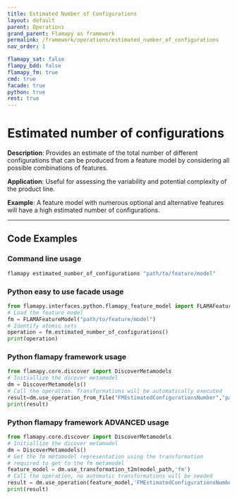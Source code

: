 ```yaml
---
title: Estimated Number of Configurations
layout: default
parent: Operations
grand_parent: Flamapy as framework
permalink: /framework/operations/estimated_number_of_configurations
nav_order: 1

flamapy_sat: false
flampy_bdd: false
flamapy_fm: true
cmd: true
facade: true
python: true
rest: true
---
```


# Estimated number of configurations
**Description**: 
Provides an estimate of the total number of different configurations that can be produced from a feature model by considering all possible combinations of features.

**Application**: 
Useful for assessing the variability and potential complexity of the product line.

**Example**: 
A feature model with numerous optional and alternative features will have a high estimated number of configurations.


---
## Code Examples

### Command line usage
```bash
flamapy estimated_number_of_configurations "path/to/feature/model"
```

### Python easy to use facade usage
```python
from flamapy.interfaces.python.flamapy_feature_model import FLAMAFeatureModel
# Load the feature model
fm = FLAMAFeatureModel("path/to/feature/model")
# Identify atomic sets
operation = fm.estimated_number_of_configurations()
print(operation)
```

### Python flamapy framework usage
```python
from flamapy.core.discover import DiscoverMetamodels
# Initiallize the dicover metamodel
dm = DiscoverMetamodels()
# Call the operation. Transformations will be automatically executed
result=dm.use_operation_from_file("FMEstimatedConfigurationsNumber","path/to/feature/model")
print(result)
```
### Python flamapy framework **ADVANCED** usage
```python
from flamapy.core.discover import DiscoverMetamodels
# Initiallize the dicover metamodel
dm = DiscoverMetamodels()
# Get the fm metamodel representation using the transformation 
# required to get to the fm metamodel
feature_model = dm.use_transformation_t2m(model_path,'fm') 
# Call the operation, no automatic transformations will be needed
result = dm.use_operation(feature_model,'FMEstimatedConfigurationsNumber').get_result()
print(result)
```